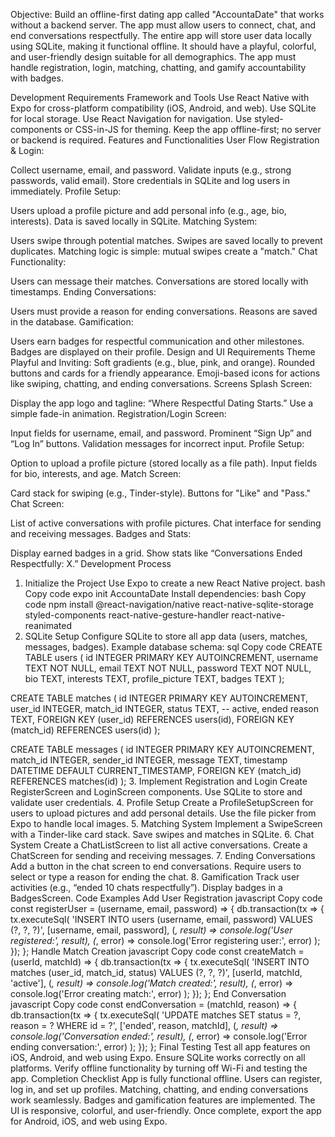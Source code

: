 Objective: Build an offline-first dating app called "AccountaDate" that works without a backend server. The app must allow users to connect, chat, and end conversations respectfully. The entire app will store user data locally using SQLite, making it functional offline. It should have a playful, colorful, and user-friendly design suitable for all demographics. The app must handle registration, login, matching, chatting, and gamify accountability with badges.

Development Requirements
Framework and Tools
Use React Native with Expo for cross-platform compatibility (iOS, Android, and web).
Use SQLite for local storage.
Use React Navigation for navigation.
Use styled-components or CSS-in-JS for theming.
Keep the app offline-first; no server or backend is required.
Features and Functionalities
User Flow
Registration & Login:

Collect username, email, and password.
Validate inputs (e.g., strong passwords, valid email).
Store credentials in SQLite and log users in immediately.
Profile Setup:

Users upload a profile picture and add personal info (e.g., age, bio, interests).
Data is saved locally in SQLite.
Matching System:

Users swipe through potential matches.
Swipes are saved locally to prevent duplicates.
Matching logic is simple: mutual swipes create a "match."
Chat Functionality:

Users can message their matches.
Conversations are stored locally with timestamps.
Ending Conversations:

Users must provide a reason for ending conversations.
Reasons are saved in the database.
Gamification:

Users earn badges for respectful communication and other milestones.
Badges are displayed on their profile.
Design and UI Requirements
Theme
Playful and Inviting: Soft gradients (e.g., blue, pink, and orange).
Rounded buttons and cards for a friendly appearance.
Emoji-based icons for actions like swiping, chatting, and ending conversations.
Screens
Splash Screen:

Display the app logo and tagline: “Where Respectful Dating Starts.”
Use a simple fade-in animation.
Registration/Login Screen:

Input fields for username, email, and password.
Prominent “Sign Up” and “Log In” buttons.
Validation messages for incorrect input.
Profile Setup:

Option to upload a profile picture (stored locally as a file path).
Input fields for bio, interests, and age.
Match Screen:

Card stack for swiping (e.g., Tinder-style).
Buttons for "Like" and "Pass."
Chat Screen:

List of active conversations with profile pictures.
Chat interface for sending and receiving messages.
Badges and Stats:

Display earned badges in a grid.
Show stats like “Conversations Ended Respectfully: X.”
Development Process
1. Initialize the Project
Use Expo to create a new React Native project.
bash
Copy code
expo init AccountaDate
Install dependencies:
bash
Copy code
npm install @react-navigation/native react-native-sqlite-storage styled-components react-native-gesture-handler react-native-reanimated
2. SQLite Setup
Configure SQLite to store all app data (users, matches, messages, badges).
Example database schema:
sql
Copy code
CREATE TABLE users (
  id INTEGER PRIMARY KEY AUTOINCREMENT,
  username TEXT NOT NULL,
  email TEXT NOT NULL,
  password TEXT NOT NULL,
  bio TEXT,
  interests TEXT,
  profile_picture TEXT,
  badges TEXT
);

CREATE TABLE matches (
  id INTEGER PRIMARY KEY AUTOINCREMENT,
  user_id INTEGER,
  match_id INTEGER,
  status TEXT, -- active, ended
  reason TEXT,
  FOREIGN KEY (user_id) REFERENCES users(id),
  FOREIGN KEY (match_id) REFERENCES users(id)
);

CREATE TABLE messages (
  id INTEGER PRIMARY KEY AUTOINCREMENT,
  match_id INTEGER,
  sender_id INTEGER,
  message TEXT,
  timestamp DATETIME DEFAULT CURRENT_TIMESTAMP,
  FOREIGN KEY (match_id) REFERENCES matches(id)
);
3. Implement Registration and Login
Create RegisterScreen and LoginScreen components.
Use SQLite to store and validate user credentials.
4. Profile Setup
Create a ProfileSetupScreen for users to upload pictures and add personal details.
Use the file picker from Expo to handle local images.
5. Matching System
Implement a SwipeScreen with a Tinder-like card stack.
Save swipes and matches in SQLite.
6. Chat System
Create a ChatListScreen to list all active conversations.
Create a ChatScreen for sending and receiving messages.
7. Ending Conversations
Add a button in the chat screen to end conversations.
Require users to select or type a reason for ending the chat.
8. Gamification
Track user activities (e.g., “ended 10 chats respectfully”).
Display badges in a BadgesScreen.
Code Examples
Add User Registration
javascript
Copy code
const registerUser = (username, email, password) => {
  db.transaction(tx => {
    tx.executeSql(
      'INSERT INTO users (username, email, password) VALUES (?, ?, ?)',
      [username, email, password],
      (_, result) => console.log('User registered:', result),
      (_, error) => console.log('Error registering user:', error)
    );
  });
};
Handle Match Creation
javascript
Copy code
const createMatch = (userId, matchId) => {
  db.transaction(tx => {
    tx.executeSql(
      'INSERT INTO matches (user_id, match_id, status) VALUES (?, ?, ?)',
      [userId, matchId, 'active'],
      (_, result) => console.log('Match created:', result),
      (_, error) => console.log('Error creating match:', error)
    );
  });
};
End Conversation
javascript
Copy code
const endConversation = (matchId, reason) => {
  db.transaction(tx => {
    tx.executeSql(
      'UPDATE matches SET status = ?, reason = ? WHERE id = ?',
      ['ended', reason, matchId],
      (_, result) => console.log('Conversation ended:', result),
      (_, error) => console.log('Error ending conversation:', error)
    );
  });
};
Final Testing
Test all app features on iOS, Android, and web using Expo.
Ensure SQLite works correctly on all platforms.
Verify offline functionality by turning off Wi-Fi and testing the app.
Completion Checklist
 App is fully functional offline.
 Users can register, log in, and set up profiles.
 Matching, chatting, and ending conversations work seamlessly.
 Badges and gamification features are implemented.
 The UI is responsive, colorful, and user-friendly.
Once complete, export the app for Android, iOS, and web using Expo.